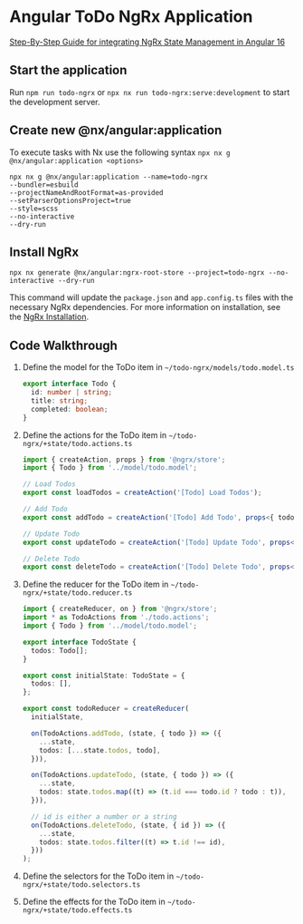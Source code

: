 # Angular ToDo NgRx Application

[Step-By-Step Guide for integrating NgRx State Management in Angular 16](https://dev.to/codecraftjs/step-by-step-guide-for-ngrx-with-angular-16-30jd)

## Start the application

Run `npm run todo-ngrx` or `npx nx run todo-ngrx:serve:development` to start the development server.

## Create new @nx/angular:application

To execute tasks with Nx use the following syntax `npx nx g @nx/angular:application <options>`

```
npx nx g @nx/angular:application --name=todo-ngrx
--bundler=esbuild
--projectNameAndRootFormat=as-provided
--setParserOptionsProject=true
--style=scss
--no-interactive
--dry-run
```

## Install NgRx

```
npx nx generate @nx/angular:ngrx-root-store --project=todo-ngrx --no-interactive --dry-run
```

This command will update the `package.json` and `app.config.ts` files with the necessary NgRx dependencies.
For more information on installation, see the [NgRx Installation](https://ngrx.io/guide/store/install).

## Code Walkthrough

1. Define the model for the ToDo item in `~/todo-ngrx/models/todo.model.ts`
   ```typescript
   export interface Todo {
     id: number | string;
     title: string;
     completed: boolean;
   }
   ```
2. Define the actions for the ToDo item in `~/todo-ngrx/+state/todo.actions.ts`

   ```typescript
   import { createAction, props } from '@ngrx/store';
   import { Todo } from '../model/todo.model';

   // Load Todos
   export const loadTodos = createAction('[Todo] Load Todos');

   // Add Todo
   export const addTodo = createAction('[Todo] Add Todo', props<{ todo: Todo }>());

   // Update Todo
   export const updateTodo = createAction('[Todo] Update Todo', props<{ todo: Todo }>());

   // Delete Todo
   export const deleteTodo = createAction('[Todo] Delete Todo', props<{ id: string }>());
   ```

3. Define the reducer for the ToDo item in `~/todo-ngrx/+state/todo.reducer.ts`

   ```typescript
   import { createReducer, on } from '@ngrx/store';
   import * as TodoActions from './todo.actions';
   import { Todo } from '../model/todo.model';

   export interface TodoState {
     todos: Todo[];
   }

   export const initialState: TodoState = {
     todos: [],
   };

   export const todoReducer = createReducer(
     initialState,

     on(TodoActions.addTodo, (state, { todo }) => ({
       ...state,
       todos: [...state.todos, todo],
     })),

     on(TodoActions.updateTodo, (state, { todo }) => ({
       ...state,
       todos: state.todos.map((t) => (t.id === todo.id ? todo : t)),
     })),

     // id is either a number or a string
     on(TodoActions.deleteTodo, (state, { id }) => ({
       ...state,
       todos: state.todos.filter((t) => t.id !== id),
     }))
   );
   ```

4. Define the selectors for the ToDo item in `~/todo-ngrx/+state/todo.selectors.ts`
5. Define the effects for the ToDo item in `~/todo-ngrx/+state/todo.effects.ts`
